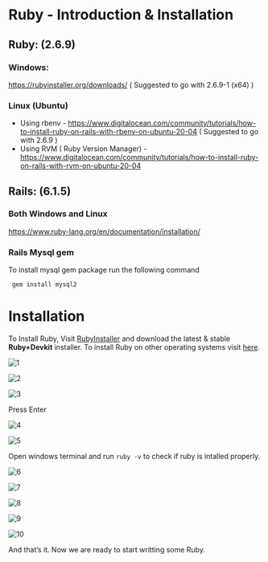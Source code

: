 # Ruby - Introduction & Installation

## Ruby: (2.6.9)
### Windows:
https://rubyinstaller.org/downloads/ ( Suggested to go with 2.6.9-1 (x64) )
### Linux (Ubuntu)
- Using rbenv -  https://www.digitalocean.com/community/tutorials/how-to-install-ruby-on-rails-with-rbenv-on-ubuntu-20-04 ( Suggested to go with 2.6.9 )
- Using RVM ( Ruby Version Manager) - https://www.digitalocean.com/community/tutorials/how-to-install-ruby-on-rails-with-rvm-on-ubuntu-20-04


## Rails: (6.1.5)
### Both Windows and Linux
https://www.ruby-lang.org/en/documentation/installation/

### Rails Mysql gem
To install mysql gem package run the following command

``` gem install mysql2```

# Installation

To Install Ruby, Visit [RubyInstaller](https://rubyinstaller.org/downloads/) and download the latest & stable **Ruby+Devkit** installer. To install Ruby on other operating systems visit [here](https://www.ruby-lang.org/en/documentation/installation/#:~:text=Here%20are%20available%20installation%20methods).

![1](https://user-images.githubusercontent.com/98386787/170936193-a9699665-a044-4a7b-b5a2-855c5f176492.png)

![2](https://user-images.githubusercontent.com/98386787/170936335-8ddda80a-620a-455d-bb27-c36159ac8398.png)

![3](https://user-images.githubusercontent.com/98386787/170936408-9fb7cd9d-40da-45f4-a4f6-607eb5ffa6cd.png)

Press Enter

![4](https://user-images.githubusercontent.com/98386787/170936438-79ce4218-44eb-4ad1-8a2e-a0ee5aea5987.png)

![5](https://user-images.githubusercontent.com/98386787/170936454-cf90701e-360d-4c06-91e3-9e6cb2f09963.png)

Open windows terminal and run `ruby -v` to check if ruby is intalled properly.

![6](https://user-images.githubusercontent.com/98386787/170936489-1539aa1a-a975-4577-be1e-a209c55268fb.png)

![7](https://user-images.githubusercontent.com/98386787/170936502-4d458b41-5e5a-454b-9664-56c0c566477f.png)

![8](https://user-images.githubusercontent.com/98386787/170936530-06133335-3cd0-4c99-abdc-bceb2429244c.png)

![9](https://user-images.githubusercontent.com/98386787/170936556-728e36a2-214f-497a-8a61-e69dd5369f23.png)

![10](https://user-images.githubusercontent.com/98386787/170936576-fc846cbf-8748-4063-9464-baa6f8fb628f.png)

And that’s it. Now we are ready to start writting some Ruby.
